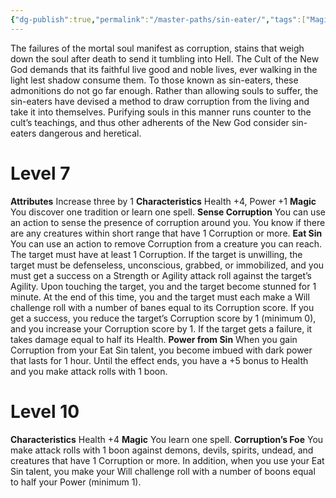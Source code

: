 ```yaml
---
{"dg-publish":true,"permalink":"/master-paths/sin-eater/","tags":["Magic"]}
---
```


The failures of the mortal soul manifest as corruption, stains that weigh down the soul after death to send it tumbling into Hell. The Cult of the New God demands that its faithful live good and noble lives, ever walking in the light lest shadow consume them.
To those known as sin-eaters, these admonitions do not go far enough. Rather than allowing souls to suffer, the sin-eaters have devised a method to draw corruption from the living and take it into themselves.
Purifying souls in this manner runs counter to the cult’s teachings, and thus other adherents of the New God consider sin-eaters dangerous and heretical.
# Level 7
**Attributes** Increase three by 1
**Characteristics** Health +4, Power +1
**Magic** You discover one tradition or learn one spell.
**Sense Corruption** You can use an action to sense the presence of corruption around you. You know if there are any creatures within short range that have 1 Corruption or more.
**Eat Sin** You can use an action to remove Corruption from a creature you can reach. The target must have at least 1 Corruption. If the target is unwilling, the target must be defenseless, unconscious, grabbed, or immobilized, and you must get a success on a Strength or Agility attack roll against the target’s Agility. Upon touching the target, you and the target become stunned for 1 minute. At the end of this time, you and the target must each make a Will challenge roll with a number of banes equal to its Corruption score. If you get a success, you reduce the target’s Corruption score by 1 (minimum 0), and you increase your Corruption score by 1. If the target gets a failure, it takes damage equal to half its Health.
**Power from Sin** When you gain Corruption from your Eat Sin talent, you become imbued with dark power that lasts for 1 hour. Until the effect ends, you have a +5 bonus to Health and you make attack rolls with 1 boon.
# Level 10
**Characteristics** Health +4
**Magic** You learn one spell.
**Corruption’s Foe** You make attack rolls with 1 boon against demons, devils, spirits, undead, and creatures that have 1 Corruption or more. In addition, when you use your Eat Sin talent, you make your Will challenge roll with a number of boons equal to half your Power (minimum 1).